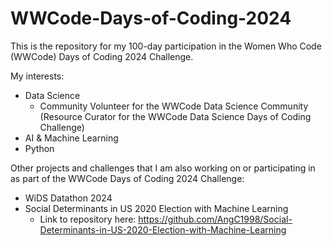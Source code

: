 # WWCode-Days-of-Coding-2024
This is the repository for my 100-day participation in the Women Who Code (WWCode) Days of Coding 2024 Challenge. 

My interests: 
- Data Science
  - Community Volunteer for the WWCode Data Science Community (Resource Curator for the WWCode Data Science Days of Coding Challenge)
- AI & Machine Learning
- Python

Other projects and challenges that I am also working on or participating in as part of the WWCode Days of Coding 2024 Challenge: 
- WiDS Datathon 2024
- Social Determinants in US 2020 Election with Machine Learning
  - Link to repository here: https://github.com/AngC1998/Social-Determinants-in-US-2020-Election-with-Machine-Learning
